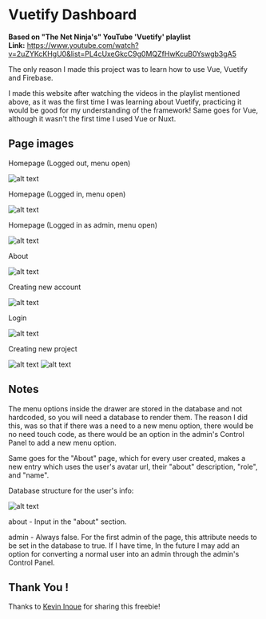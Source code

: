 # Vuetify Dashboard

**Based on "The Net Ninja's" YouTube 'Vuetify' playlist** <br>
**Link:** <a>https://www.youtube.com/watch?v=2uZYKcKHgU0&list=PL4cUxeGkcC9g0MQZfHwKcuB0Yswgb3gA5</a>

The only reason I made this project was to learn how to use Vue, Vuetify and Firebase.

I made this website after watching the videos in the playlist mentioned above, as it was the first time I was learning about Vuetify, practicing it would be good for my understanding of the framework! Same goes for Vue, although it wasn't the first time I used Vue or Nuxt.

## Page images

Homepage (Logged out, menu open)

![alt text](https://i.imgur.com/DAJRLcT.png)

Homepage (Logged in, menu open)

![alt text](https://i.imgur.com/5m0LAvD.png)

Homepage (Logged in as admin, menu open)

![alt text](https://i.imgur.com/nCjWcsF.png)

About

![alt text](https://i.imgur.com/xsfZvTr.png)

Creating new account

![alt text](https://i.imgur.com/dR5ieRe.png)

Login

![alt text](https://i.imgur.com/z8kzwzJ.png)

Creating new project

![alt text](https://i.imgur.com/WvkanBP.png)
![alt text](https://i.imgur.com/3FQFPBL.png)

## Notes

The menu options inside the drawer are stored in the database and not hardcoded, so you will need a database to render them. The reason I did this, was so that if there was a need to a new menu option, there would be no need touch code, as there would be an option in the admin's Control Panel to add a new menu option.

Same goes for the "About" page, which for every user created, makes a new entry which uses the user's avatar url, their "about" description, "role", and "name".

Database structure for the user's info:

![alt text](https://i.imgur.com/SuXjgJD.png)

about - Input in the "about" section.

admin - Always false. For the first admin of the page, this attribute needs to be set in the database to true. If I have time, In the future I may add an option for converting a normal user into an admin through the admin's Control Panel.


## Thank You !

Thanks to <a href="https://github.com/smartCoDev0629">Kevin Inoue</a> for sharing this freebie!
